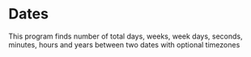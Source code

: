 # Dates
This program finds number of total days, weeks, week days, seconds, minutes, hours and years between two dates with optional timezones
